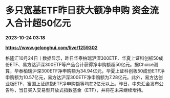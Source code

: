 # 多只宽基ETF昨日获大额净申购 资金流入合计超50亿元

**2023-10-24 03:18**

**https://www.gelonghui.com/live/1259302**

格隆汇10月24日丨数据显示，昨日华泰柏瑞沪深300ETF、华夏上证科创板50成份ETF、易方达沪深300ETF等产品合计获得净申购额超50亿元。据Choice测算，华泰柏瑞沪深300ETF净申购额为34.94亿元，华夏上证科创板50成份ETF净申购额为10.57亿元，易方达沪深300ETF净申购额为7.28亿元。此外，易方达创业板ETF、富国上证综指ETF净申购额等均在2亿元以上。昨日，中央汇金发布公告称，当日买入交易型开放式指数基金（ETF），并将在未来继续增持。
